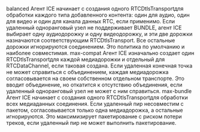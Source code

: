 balanced
Агент ICE начинает с создания одного RTCDtlsTransportдля обработки каждого типа добавленного контента: 
один для аудио, один для видео и один для канала данных RTC, если применимо. Если удаленный одноранговый узел не поддерживает BUNDLE, 
агент ICE выбирает одну аудиодорожку и одну видеодорожку, и эти две дорожки назначаются соответствующим RTCDtlsTransport. 
Все остальные дорожки игнорируются соединением. Это политика по умолчанию и наиболее совместимая.
max-compat
Агент ICE изначально создает один RTCDtlsTransportдля каждой медиадорожки и отдельный для RTCDataChannel, 
если таковая создана. Если удаленная конечная точка не может справиться с объединением, каждая медиадорожка 
согласовывается на своем собственном отдельном транспорте. Это вводит объединение, но откатится к отсутствию объединения, 
если удаленный одноранговый узел не может с ним справиться.
max-bundle
Агент ICE начинает с создания одного RTCDtlsTransportдля обработки всех медиаданных соединения. 
Если удаленный пир несовместим с пакетом, согласовывается только одна медиадорожка, а остальные игнорируются. 
Это максимизирует пакетирование с риском потери треков, если удаленный пир не может выполнить пакетирование.